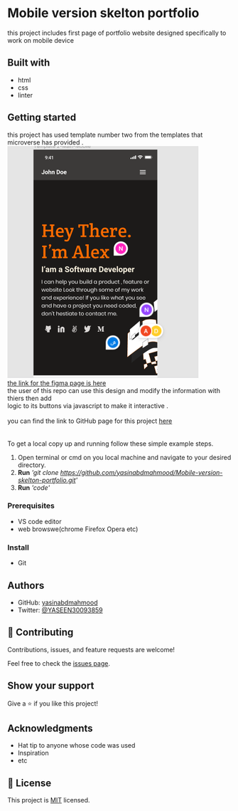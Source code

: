 # Mobile version skelton portfolio

this project includes first page of portfolio website designed specifically to work on mobile device

## Built with

* html
* css
* linter


## Getting started 
this project has used template number two from the templates that microverse has provided .
<br>![template #2](https://github.com/yasinabdmahmood/portfolio-website/blob/main/img/project-screenshot.PNG)
<br>[the link for the figma page is here](https://www.figma.com/file/l7SqJ3ZfkAKih9sFxvWSR4/Microverse-Student-Project-1?node-id=1%3A1471)
<br>the user of this repo can use this design and modify the information with thiers then add 
<br>logic to its buttons via javascript to make it interactive . 
<br><br>
you can find the link to GitHub page for this project [here](https://yasinabdmahmood.github.io/portfolio-website/)
<br><br><br>
To get a local copy up and running follow these simple example steps.
1. Open terminal or cmd on you local machine and navigate to your desired directory.
2. **Run**    *'git clone https://github.com/yasinabdmahmood/Mobile-version-skelton-portfolio.git'*
3. **Run**   *'code'*



### Prerequisites
* VS code editor
* web browswe(chrome Firefox Opera etc)

### Install
* Git 



## Authors
* GitHub: [yasinabdmahmood](https://github.com/yasinabdmahmood)
* Twitter: [@YASEEN30093859](https://twitter.com/yasenabd7)

## 🤝 Contributing

Contributions, issues, and feature requests are welcome!

Feel free to check the [issues page](../../issues/).

## Show your support

Give a ⭐️ if you like this project!

## Acknowledgments

- Hat tip to anyone whose code was used
- Inspiration
- etc

## 📝 License

This project is [MIT](./MIT.md) licensed.
